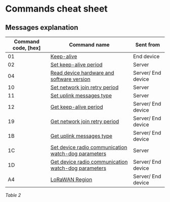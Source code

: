 # Commands cheat sheet

## Messages explanation

| **Command code, \[hex]** | **Command name**                                                                                                                                           | **Sent from**      |
| ------------------------ | ---------------------------------------------------------------------------------------------------------------------------------------------------------- | ------------------ |
| 01                       | [Keep-alive](keep-alive.md)                                                                                                                                | End device         |
| 02                       | [Set keep-alive period](keep-alive.md#set-keep-alive-period-command-explanation)                                                                           | Server             |
| 04                       | [Read device hardware and software version](read-device-hardware-and-software-version-command-explanation..md)                                             | Server/ End device |
| 10                       | [Set network join retry period](network-related-settings.md#set-network-join-retry-period-command-explanation)                                             | Server             |
| 11                       | [Set uplink messages type](uplink-types.md#set-uplink-messages-type-command-explanation)                                                                   | Server             |
| 12                       | [Get keep-alive period](keep-alive.md#get-keep-alive-period-command-explanation)                                                                           | Server/ End device |
| 19                       | [Get network join retry period](network-related-settings.md#get-network-join-retry-period-command-explanation)                                             | Server/ End device |
| 1B                       | [Get uplink messages type](uplink-types.md#get-uplink-messages-type-command-explanation)                                                                   | Server/ End device |
| 1C                       | [Set device radio communication watch-dog parameters](network-related-settings.md#set-device-radio-communication-watch-dog-parameters-command-explanation) | Server             |
| 1D                       | [Get device radio communication watch-dog parameters](network-related-settings.md#get-device-radio-communication-watch-dog-parameters-command-explanation) | Server/ End device |
| A4                       | [LoRaWAN Region](network-related-settings.md#lorawan-region)                                                                                               | Server/ End device |

_Table 2_
